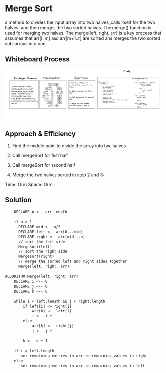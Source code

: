 # Merge Sort

a method to divides
the input array into two halves,
calls itself for the two halves,
and then merges the two sorted
halves. The merge() function is
used for merging two halves.
The merge(left, right, arr) is
a key process that assumes that
arr[l..m] and arr[m+1..r] are sorted
and merges the two sorted sub-arrays
into one.

## Whiteboard Process
![](../../assests/merge-sort.PNG)


## Approach & Efficiency

1. Find the middle point
to divide the array into two
halves
 
2. Call mergeSort for first
half
   
3. Call mergeSort for second
half

4. Merge the two halves
sorted in step 2 and 3:


Time: O(n)
Space: O(n)

## Solution

```ALGORITHM Mergesort(arr)
    DECLARE n <-- arr.length
           
    if n > 1
      DECLARE mid <-- n/2
      DECLARE left <-- arr[0...mid]
      DECLARE right <-- arr[mid...n]
      // sort the left side
      Mergesort(left)
      // sort the right side
      Mergesort(right)
      // merge the sorted left and right sides together
      Merge(left, right, arr)

ALGORITHM Merge(left, right, arr)
    DECLARE i <-- 0
    DECLARE j <-- 0
    DECLARE k <-- 0

    while i < left.length && j < right.length
        if left[i] <= right[j]
            arr[k] <-- left[i]
            i <-- i + 1
        else
            arr[k] <-- right[j]
            j <-- j + 1
            
        k <-- k + 1

    if i = left.length
       set remaining entries in arr to remaining values in right
    else
       set remaining entries in arr to remaining values in left
```

